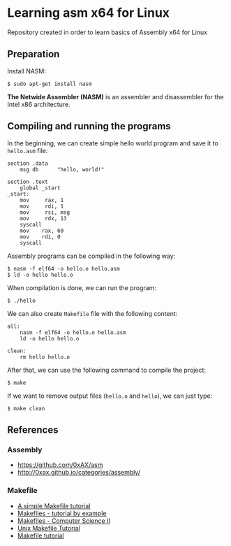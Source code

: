 Learning asm x64 for Linux
==========================

Repository created in order to learn basics of Assembly x64 for Linux

Preparation
-----------

Install NASM:

```
$ sudo apt-get install nasm
```

**The Netwide Assembler (NASM)** is an assembler and disassembler for the Intel x86 architecture. 

Compiling and running the programs
----------------------------------

In the beginning, we can create simple hello world program and save it to `hello.asm` file:

```assembly
section .data
    msg db      "hello, world!"

section .text
    global _start
_start:
    mov     rax, 1
    mov     rdi, 1
    mov     rsi, msg
    mov     rdx, 13
    syscall
    mov    rax, 60
    mov    rdi, 0
    syscall
```

Assembly programs can be compiled in the following way:

```
$ nasm -f elf64 -o hello.o hello.asm
$ ld -o hello hello.o
```

When compilation is done, we can run the program:

```
$ ./hello
```

We can also create `Makefile` file with the following content:

```
all:
	nasm -f elf64 -o hello.o hello.asm
	ld -o hello hello.o

clean:
	rm hello hello.o
```

After that, we can use the following command to compile the project:

```
$ make
```

If we want to remove output files (`hello.o` and `hello`), we can just type:

```
$ make clean
```

References
----------

### Assembly
- https://github.com/0xAX/asm
- http://0xax.github.io/categories/assembly/

### Makefile
- [A simple Makefile tutorial](http://www.cs.colby.edu/maxwell/courses/tutorials/maketutor/)
- [Makefiles - tutorial by example](http://mrbook.org/blog/tutorials/make/)
- [Makefiles - Computer Science II](https://www.cs.umd.edu/class/fall2002/cmsc214/Tutorial/makefile.html)
- [Unix Makefile Tutorial](http://www.tutorialspoint.com/makefile/)
- [Makefile tutorial](http://makefiletutorial.com/)

